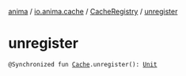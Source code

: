 [anima](../../index.md) / [io.anima.cache](../index.md) / [CacheRegistry](index.md) / [unregister](./unregister.md)

# unregister

`@Synchronized fun `[`Cache`](../-cache/index.md)`.unregister(): `[`Unit`](https://kotlinlang.org/api/latest/jvm/stdlib/kotlin/-unit/index.html)